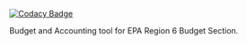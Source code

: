 [![Codacy Badge](https://api.codacy.com/project/badge/Grade/5c61de6e7b3c4898a991ffb5473f9a16)](https://www.codacy.com/app/KarmaScripter/Budget-Execution-Ninja?utm_source=github.com&amp;utm_medium=referral&amp;utm_content=KarmaScripter/Budget-Execution-Ninja&amp;utm_campaign=Badge_Grade)

Budget and Accounting tool for EPA Region 6 Budget Section. 
